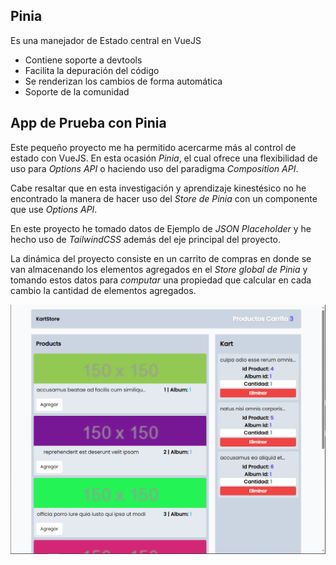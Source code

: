 ## Pinia
Es una manejador de Estado central en VueJS

- Contiene soporte a devtools
- Facilita la depuración del código
- Se renderizan los cambios de forma automática
- Soporte de la comunidad

## App de Prueba con Pinia
Este pequeño proyecto me ha permitido acercarme más al control de estado con VueJS. En esta ocasión _Pinia_, el cual ofrece una flexibilidad de uso para _Options API_ o haciendo uso del paradigma _Composition API_.

Cabe resaltar que en esta investigación y aprendizaje kinestésico no he encontrado la manera de hacer uso del _Store de Pinia_ con un componente que use _Options API_.

En este proyecto he tomado datos de Ejemplo de _JSON Placeholder_ y he hecho uso de _TailwindCSS_ además del eje principal del proyecto.

La dinámica del proyecto consiste en un carrito de compras en donde se van almacenando los elementos agregados en el _Store global de Pinia_ y tomando estos datos para _computar_ una propiedad que calcular en cada cambio la cantidad de elementos agregados.

![Presentación](./public/prof.PNG)